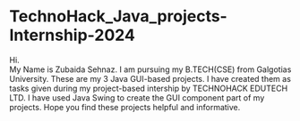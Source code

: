 # TechnoHack_Java_projects-Internship-2024
Hi.<br>
My Name is Zubaida Sehnaz.
I am pursuing my B.TECH(CSE) from Galgotias University.
These are my 3 Java GUI-based projects.
I have created them as tasks given during my project-based intership by TECHNOHACK EDUTECH LTD.
I have used Java Swing to create the GUI component part of my projects.
Hope you find these projects helpful and informative.

